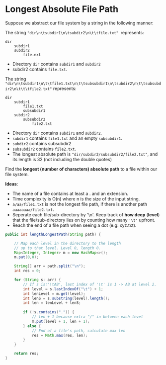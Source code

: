 # Longest Absolute File Path

Suppose we abstract our file system by a string in the following manner:

The string `"dir\n\tsubdir1\n\tsubdir2\n\t\tfile.txt" `represents:

```
dir 
    subdir1 
    subdir2 
        file.ext
```

- Directory `dir` contains `subdir1` and `subdir2` 
- subdir2 contains `file.txt`.

The string `"dir\n\tsubdir1\n\t\tfile1.txt\n\t\tsubsubdir1\n\tsubdir2\n\t\tsubsubdir2\n\t\t\tfile2.txt"` represents:

```
dir 
    subdir1 
        file1.txt 
        subsubdir1 
    subdir2 
        subsubdir2 
            file2.txt
```

- Directory `dir` contains `subdir1` and `subdir2`. 
- `subdir1` contains `file1.txt` and an empty `subsubdir1`.
- `subdir2` contains subsubdir2 
- `subsubdir2` contains `file2.txt`.
- The longest absolute path is `"dir/subdir2/subsubdir2/file2.txt"`, and its length is 32 (not including the double quotes)


Find the **longest (number of characters) absolute path** to a file within our file system. 

**Ideas**:

- The name of a file contains at least a . and an extension.
- Time complexity is O(n) where n is the size of the input string.
- `a/aa/file1.txt` is not the longest file path, if there is another path `aaaaaaaa/file2.txt`.
- Seperate each file/sub-directory by '\n'. Keep track of **how deep** (**level**) that the file/sub-directory lies on by counting how many `'\t'` upfront. 
- Reach the end of a file path when seeing a dot (e.g: xyz.txt).

```java
public int lengthLongestPath(String path) {

    // Map each level in the directory to the length 
    // up to that level. Level 0, length 0.
    Map<Integer, Integer> m = new HashMap<>();
    m.put(0,0);

    String[] arr = path.split("\n");
    int res = 0;

    for (String s: arr) {     
        // If s is:'\tAB', last index of '\t' is 1 -> AB at level 2.
        int level = s.lastIndexOf("\t") + 1;
        int lenLevel = m.get(level);
        int lenS = s.substring(level).length();
        int len = lenLevel + lenS;
        
        if (!s.contains(".")) {
            // len + 1 because extra "/" in between each level
            m.put(level + 1, len + 1);
        } else {
            // End of a file's path, calculate max len
            res = Math.max(res, len);
        }
    }

    return res;
}


```














